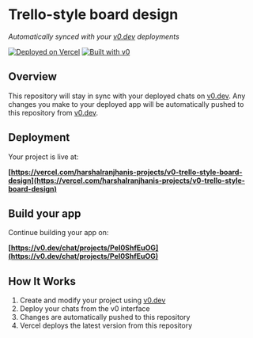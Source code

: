# Trello-style board design

*Automatically synced with your [v0.dev](https://v0.dev) deployments*

[![Deployed on Vercel](https://img.shields.io/badge/Deployed%20on-Vercel-black?style=for-the-badge&logo=vercel)](https://vercel.com/harshalranjhanis-projects/v0-trello-style-board-design)
[![Built with v0](https://img.shields.io/badge/Built%20with-v0.dev-black?style=for-the-badge)](https://v0.dev/chat/projects/PeI0ShfEuOG)

## Overview

This repository will stay in sync with your deployed chats on [v0.dev](https://v0.dev).
Any changes you make to your deployed app will be automatically pushed to this repository from [v0.dev](https://v0.dev).

## Deployment

Your project is live at:

**[https://vercel.com/harshalranjhanis-projects/v0-trello-style-board-design](https://vercel.com/harshalranjhanis-projects/v0-trello-style-board-design)**

## Build your app

Continue building your app on:

**[https://v0.dev/chat/projects/PeI0ShfEuOG](https://v0.dev/chat/projects/PeI0ShfEuOG)**

## How It Works

1. Create and modify your project using [v0.dev](https://v0.dev)
2. Deploy your chats from the v0 interface
3. Changes are automatically pushed to this repository
4. Vercel deploys the latest version from this repository